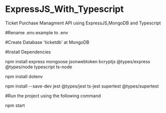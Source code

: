 # ExpressJS_With_Typescript
Ticket Purchase Managment API using ExpressJS,MongoDB and Typescript

#Rename .env.example to .env

#Create Database 'ticketdb' at MongoDB

#Install Dependencies 

npm install express mongoose jsonwebtoken bcryptjs @types/express @types/node typescript ts-node

npm install dotenv

npm install --save-dev jest @types/jest ts-jest supertest @types/supertest

#Run the project using the following command

npm start
